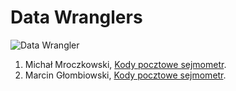 ﻿# Data Wranglers

![Data Wrangler](https://raw.github.com/nosql/data-refine/master/images/data-wrangler.jpg)

1. Michał Mroczkowski, [Kody pocztowe sejmometr](https://github.com/misiom1/sejmometr/blob/master/kody-pocztowe-misiom1.md).
2. Marcin Głombiowski, [Kody pocztowe sejmometr](https://github.com/mglombiowski/no_sql/blob/master/README.md).
